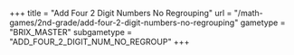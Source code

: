 +++
title = "Add Four 2 Digit Numbers No Regrouping"
url = "/math-games/2nd-grade/add-four-2-digit-numbers-no-regrouping"
gametype = "BRIX_MASTER"
subgametype = "ADD_FOUR_2_DIGIT_NUM_NO_REGROUP"
+++